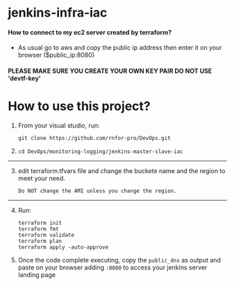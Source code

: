 # jenkins-infra-iac

#### How to connect to my ec2 server created by terraform?
- As usual go to aws and copy the public ip address then enter it on your browser ($public_ip:8080)

#### PLEASE MAKE SURE YOU CREATE YOUR OWN KEY PAIR DO NOT USE 'devtf-key'

# How to use this project?
1. From your visual studio, run:
   ```
   git clone https://github.com/rnfor-pro/DevOps.git
   ```
2. ```
   cd DevOps/monitoring-logging/jenkins-master-slave-iac
   ```
---   
3. edit terraform.tfvars file and change the buckete name and the region to meet your need. 

    `Do NOT change the AMI unless you change the region.`
---    

4. Run:
   ```
   terraform init
   terraform fmt
   terraform validate
   terraform plan
   terraform apply -auto-approve
   ```

4. Once the code complete executing, copy the `public_dns` as output and paste on your browser adding `:8080` to access your jenkins server landing page
